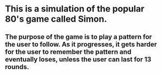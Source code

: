 # This is a simulation of the popular 80's game called Simon.

## The purpose of the game is to play a pattern for the user to follow. As it progresses, it gets harder for the user to remember the pattern and eventually loses, unless the user can last for 13 rounds.
